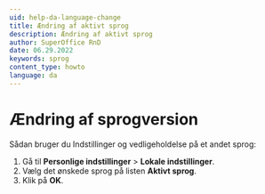 ```yaml
---
uid: help-da-language-change
title: Ændring af aktivt sprog
description: Ændring af aktivt sprog
author: SuperOffice RnD
date: 06.29.2022
keywords: sprog
content_type: howto
language: da
---
```


# Ændring af sprogversion

Sådan bruger du Indstillinger og vedligeholdelse på et andet sprog:

1. Gå til <i class="ph ph-user-circle" aria-hidden="true"></i> **Personlige indstillinger** > **Lokale indstillinger**.
2. Vælg det ønskede sprog på listen **Aktivt sprog**.
3. Klik på **OK**.

